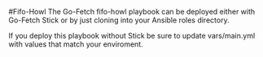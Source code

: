 #Fifo-Howl
The Go-Fetch fifo-howl playbook can be deployed either with Go-Fetch Stick or by just cloning into your Ansible roles directory.

If you deploy this playbook without Stick be sure to update vars/main.yml with values that match your enviroment.